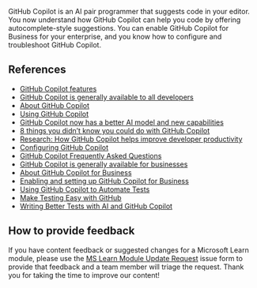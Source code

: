 GitHub Copilot is an AI pair programmer that suggests code in your editor. You now understand how GitHub Copilot can help you code by offering autocomplete-style suggestions. You can enable GitHub Copilot for Business for your enterprise, and you know how to configure and troubleshoot GitHub Copilot.

## References

- [GitHub Copilot features](https://github.com/features/copilot)
- [GitHub Copilot is generally available to all developers](https://github.blog/2022-06-21-github-copilot-is-generally-available-to-all-developers/)
- [About GitHub Copilot](https://docs.github.com/en/copilot/overview-of-github-copilot/about-github-copilot)
- [Using GitHub Copilot](https://docs.github.com/en/copilot/overview-of-github-copilot/about-github-copilot#using-github-copilot)
- [GitHub Copilot now has a better AI model and new capabilities](https://github.blog/2023-02-14-github-copilot-now-has-a-better-ai-model-and-new-capabilities/)
- [8 things you didn’t know you could do with GitHub Copilot](https://github.blog/2022-09-14-8-things-you-didnt-know-you-could-do-with-github-copilot/)
- [Research: How GitHub Copilot helps improve developer productivity](https://github.blog/2022-07-14-research-how-github-copilot-helps-improve-developer-productivity/)
- [Configuring GitHub Copilot](https://docs.github.com/en/copilot/configuring-github-copilot)
- [GitHub Copilot Frequently Asked Questions](https://github.com/features/copilot/#faq)
- [GitHub Copilot is generally available for businesses](https://github.blog/2022-12-07-github-copilot-is-generally-available-for-businesses/)
- [About GitHub Copilot for Business](https://docs.github.com/en/enterprise-cloud@latest/copilot/overview-of-github-copilot/about-github-copilot-for-business)
- [Enabling and setting up GitHub Copilot for Business](https://docs.github.com/en/enterprise-cloud@latest/copilot/overview-of-github-copilot/enabling-and-setting-up-github-copilot-for-business)
- [Using GitHub Copilot to Automate Tests](https://applitools.com/blog/using-github-copilot-to-automate-tests/)
- [Make Testing Easy with GitHub](https://applitools.com/event/make-testing-easy-github-copilot/)
- [Writing Better Tests with AI and GitHub Copilot](https://about.codecov.io/blog/writing-better-tests-with-ai-and-github-copilot/)

## How to provide feedback

If you have content feedback or suggested changes for a Microsoft Learn module, please use the [MS Learn Module Update Request](https://github.com/githubpartners/microsoft-learn/issues/new/choose) issue form to provide that feedback and a team member will triage the request. Thank you for taking the time to improve our content!

<!-- Do not include any other content -->
